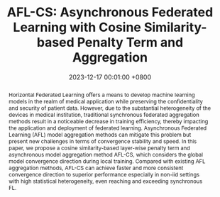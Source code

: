 ---
title: "AFL-CS: Asynchronous Federated Learning with Cosine Similarity-based Penalty Term and Aggregation"
date: 2023-12-17 00:01:00 +0800
selected: false
pub: "IEEE ICPADS, CCF-C"
pub_last: ' <span class="badge badge-pill badge-publication badge-danger">Oral</span>'
pub_date: "(2023)"
abstract: >-
  Horizontal Federated Learning offers a means to develop machine learning models in the realm of medical application while preserving the confidentiality and security of patient data. However, due to the substantial heterogeneity of the devices in medical institution, traditional synchronous federated aggregation methods result in a noticeable decrease in training efficiency, thereby impacting the application and deployment of federated learning. Asynchronous Federated Learning (AFL) model aggregation methods can mitigate this problem but present new challenges in terms of convergence stability and speed. In this paper, we propose a cosine similarity-based layer-wise penalty term and asynchronous model aggregation method AFL-CS, which considers the global model convergence direction during local training. Compared with existing AFL aggregation methods, AFL-CS can achieve faster and more consistent convergence direction to superior performance especially in non-iid settings with high statistical heterogeneity, even reaching and exceeding synchronous FL.
cover: /assets/images/covers/yan2023aflcs.png
authors:
  - Bingjie YAN
  - Xinlong JIANG†
  - Yiqiang CHEN†
  - Chenlong GAO
  - Xuequn LIU 
links:
  Paper: https://ieeexplore.ieee.org/document/10476054
  Bib: bib/yan2023afl.txt
  Code: https://github.com/beiyuouo/AFL-CS-ICPADS
---